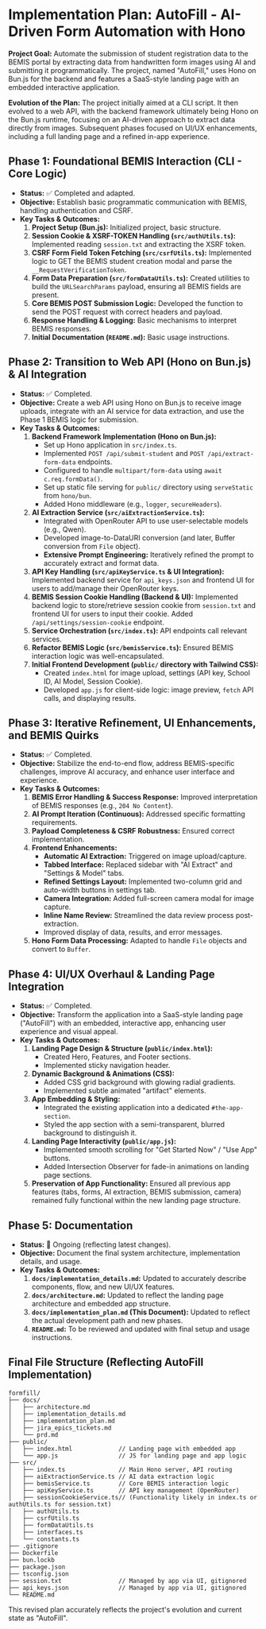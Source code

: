 # Implementation Plan: AutoFill - AI-Driven Form Automation with Hono

**Project Goal:** Automate the submission of student registration data to the BEMIS portal by extracting data from handwritten form images using AI and submitting it programmatically. The project, named "AutoFill," uses Hono on Bun.js for the backend and features a SaaS-style landing page with an embedded interactive application.

**Evolution of the Plan:**
The project initially aimed at a CLI script. It then evolved to a web API, with the backend framework ultimately being Hono on the Bun.js runtime, focusing on an AI-driven approach to extract data directly from images. Subsequent phases focused on UI/UX enhancements, including a full landing page and a refined in-app experience.

## Phase 1: Foundational BEMIS Interaction (CLI - Core Logic)

- **Status:** ✅ Completed and adapted.
- **Objective:** Establish basic programmatic communication with BEMIS, handling authentication and CSRF.
- **Key Tasks & Outcomes:**
  1.  **Project Setup (Bun.js):** Initialized project, basic structure.
  2.  **Session Cookie & XSRF-TOKEN Handling (`src/authUtils.ts`):** Implemented reading `session.txt` and extracting the XSRF token.
  3.  **CSRF Form Field Token Fetching (`src/csrfUtils.ts`):** Implemented logic to GET the BEMIS student creation modal and parse the `__RequestVerificationToken`.
  4.  **Form Data Preparation (`src/formDataUtils.ts`):** Created utilities to build the `URLSearchParams` payload, ensuring all BEMIS fields are present.
  5.  **Core BEMIS POST Submission Logic:** Developed the function to send the POST request with correct headers and payload.
  6.  **Response Handling & Logging:** Basic mechanisms to interpret BEMIS responses.
  7.  **Initial Documentation (`README.md`):** Basic usage instructions.

## Phase 2: Transition to Web API (Hono on Bun.js) & AI Integration

- **Status:** ✅ Completed.
- **Objective:** Create a web API using Hono on Bun.js to receive image uploads, integrate with an AI service for data extraction, and use the Phase 1 BEMIS logic for submission.
- **Key Tasks & Outcomes:**
  1.  **Backend Framework Implementation (Hono on Bun.js):**
      - Set up Hono application in `src/index.ts`.
      - Implemented `POST /api/submit-student` and `POST /api/extract-form-data` endpoints.
      - Configured to handle `multipart/form-data` using `await c.req.formData()`.
      - Set up static file serving for `public/` directory using `serveStatic` from `hono/bun`.
      - Added Hono middleware (e.g., `logger`, `secureHeaders`).
  2.  **AI Extraction Service (`src/aiExtractionService.ts`):**
      - Integrated with OpenRouter API to use user-selectable models (e.g., Qwen).
      - Developed image-to-DataURI conversion (and later, Buffer conversion from `File` object).
      - **Extensive Prompt Engineering:** Iteratively refined the prompt to accurately extract and format data.
  3.  **API Key Handling (`src/apiKeyService.ts` & UI Integration):** Implemented backend service for `api_keys.json` and frontend UI for users to add/manage their OpenRouter keys.
  4.  **BEMIS Session Cookie Handling (Backend & UI):** Implemented backend logic to store/retrieve session cookie from `session.txt` and frontend UI for users to input their cookie. Added `/api/settings/session-cookie` endpoint.
  5.  **Service Orchestration (`src/index.ts`):** API endpoints call relevant services.
  6.  **Refactor BEMIS Logic (`src/bemisService.ts`):** Ensured BEMIS interaction logic was well-encapsulated.
  7.  **Initial Frontend Development (`public/` directory with Tailwind CSS):**
      - Created `index.html` for image upload, settings (API key, School ID, AI Model, Session Cookie).
      - Developed `app.js` for client-side logic: image preview, `fetch` API calls, and displaying results.

## Phase 3: Iterative Refinement, UI Enhancements, and BEMIS Quirks

- **Status:** ✅ Completed.
- **Objective:** Stabilize the end-to-end flow, address BEMIS-specific challenges, improve AI accuracy, and enhance user interface and experience.
- **Key Tasks & Outcomes:**
  1.  **BEMIS Error Handling & Success Response:** Improved interpretation of BEMIS responses (e.g., `204 No Content`).
  2.  **AI Prompt Iteration (Continuous):** Addressed specific formatting requirements.
  3.  **Payload Completeness & CSRF Robustness:** Ensured correct implementation.
  4.  **Frontend Enhancements:**
      - **Automatic AI Extraction:** Triggered on image upload/capture.
      - **Tabbed Interface:** Replaced sidebar with "AI Extract" and "Settings & Model" tabs.
      - **Refined Settings Layout:** Implemented two-column grid and auto-width buttons in settings tab.
      - **Camera Integration:** Added full-screen camera modal for image capture.
      - **Inline Name Review:** Streamlined the data review process post-extraction.
      - Improved display of data, results, and error messages.
  5.  **Hono Form Data Processing:** Adapted to handle `File` objects and convert to `Buffer`.

## Phase 4: UI/UX Overhaul & Landing Page Integration

- **Status:** ✅ Completed.
- **Objective:** Transform the application into a SaaS-style landing page ("AutoFill") with an embedded, interactive app, enhancing user experience and visual appeal.
- **Key Tasks & Outcomes:**
  1.  **Landing Page Design & Structure (`public/index.html`):**
      - Created Hero, Features, and Footer sections.
      - Implemented sticky navigation header.
  2.  **Dynamic Background & Animations (CSS):**
      - Added CSS grid background with glowing radial gradients.
      - Implemented subtle animated "artifact" elements.
  3.  **App Embedding & Styling:**
      - Integrated the existing application into a dedicated `#the-app-section`.
      - Styled the app section with a semi-transparent, blurred background to distinguish it.
  4.  **Landing Page Interactivity (`public/app.js`):**
      - Implemented smooth scrolling for "Get Started Now" / "Use App" buttons.
      - Added Intersection Observer for fade-in animations on landing page sections.
  5.  **Preservation of App Functionality:** Ensured all previous app features (tabs, forms, AI extraction, BEMIS submission, camera) remained fully functional within the new landing page structure.

## Phase 5: Documentation

- **Status:** 🔄 Ongoing (reflecting latest changes).
- **Objective:** Document the final system architecture, implementation details, and usage.
- **Key Tasks & Outcomes:**
  1.  **`docs/implementation_details.md`:** Updated to accurately describe components, flow, and new UI/UX features.
  2.  **`docs/architecture.md`:** Updated to reflect the landing page architecture and embedded app structure.
  3.  **`docs/implementation_plan.md` (This Document):** Updated to reflect the actual development path and new phases.
  4.  **`README.md`:** To be reviewed and updated with final setup and usage instructions.

## Final File Structure (Reflecting AutoFill Implementation)

```
formfill/
├── docs/
│   ├── architecture.md
│   ├── implementation_details.md
│   ├── implementation_plan.md
│   ├── jira_epics_tickets.md
│   └── prd.md
├── public/
│   ├── index.html             // Landing page with embedded app
│   └── app.js                 // JS for landing page and app logic
├── src/
│   ├── index.ts               // Main Hono server, API routing
│   ├── aiExtractionService.ts // AI data extraction logic
│   ├── bemisService.ts        // Core BEMIS interaction logic
│   ├── apiKeyService.ts       // API key management (OpenRouter)
│   ├── sessionCookieService.ts// (Functionality likely in index.ts or authUtils.ts for session.txt)
│   ├── authUtils.ts
│   ├── csrfUtils.ts
│   ├── formDataUtils.ts
│   ├── interfaces.ts
│   └── constants.ts
├── .gitignore
├── Dockerfile
├── bun.lockb
├── package.json
├── tsconfig.json
├── session.txt                // Managed by app via UI, gitignored
├── api_keys.json              // Managed by app via UI, gitignored
└── README.md
```

This revised plan accurately reflects the project's evolution and current state as "AutoFill".

